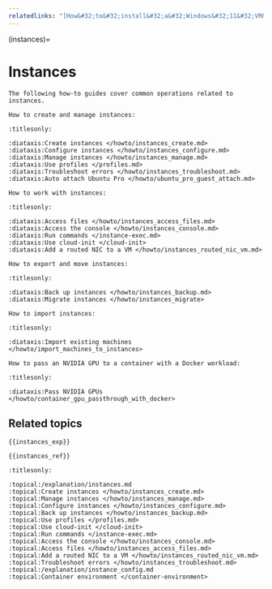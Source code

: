 ```yaml
---
relatedlinks: "[How&#32;to&#32;install&#32;a&#32;Windows&#32;11&#32;VM&#32;using&#32;LXD](https://ubuntu.com/tutorials/how-to-install-a-windows-11-vm-using-lxd)"
---
```


(instances)=
# Instances

```{only} diataxis
The following how-to guides cover common operations related to instances.

How to create and manage instances:
```

```{filtered-toctree}
:titlesonly:

:diataxis:Create instances </howto/instances_create.md>
:diataxis:Configure instances </howto/instances_configure.md>
:diataxis:Manage instances </howto/instances_manage.md>
:diataxis:Use profiles </profiles.md>
:diataxis:Troubleshoot errors </howto/instances_troubleshoot.md>
:diataxis:Auto attach Ubuntu Pro </howto/ubuntu_pro_guest_attach.md>
```

```{only} diataxis
How to work with instances:
```

```{filtered-toctree}
:titlesonly:

:diataxis:Access files </howto/instances_access_files.md>
:diataxis:Access the console </howto/instances_console.md>
:diataxis:Run commands </instance-exec.md>
:diataxis:Use cloud-init </cloud-init>
:diataxis:Add a routed NIC to a VM </howto/instances_routed_nic_vm.md>
```

```{only} diataxis
How to export and move instances:
```

```{filtered-toctree}
:titlesonly:

:diataxis:Back up instances </howto/instances_backup.md>
:diataxis:Migrate instances </howto/instances_migrate>
```

```{only} diataxis
How to import instances:
```

```{filtered-toctree}
:titlesonly:

:diataxis:Import existing machines </howto/import_machines_to_instances>
```

```{only} diataxis
How to pass an NVIDIA GPU to a container with a Docker workload:
```

```{filtered-toctree}
:titlesonly:

:diataxis:Pass NVIDIA GPUs </howto/container_gpu_passthrough_with_docker>
```

## Related topics

```{only} diataxis
{{instances_exp}}

{{instances_ref}}
```

```{filtered-toctree}
:titlesonly:

:topical:/explanation/instances.md
:topical:Create instances </howto/instances_create.md>
:topical:Manage instances </howto/instances_manage.md>
:topical:Configure instances </howto/instances_configure.md>
:topical:Back up instances </howto/instances_backup.md>
:topical:Use profiles </profiles.md>
:topical:Use cloud-init </cloud-init>
:topical:Run commands </instance-exec.md>
:topical:Access the console </howto/instances_console.md>
:topical:Access files </howto/instances_access_files.md>
:topical:Add a routed NIC to a VM </howto/instances_routed_nic_vm.md>
:topical:Troubleshoot errors </howto/instances_troubleshoot.md>
:topical:/explanation/instance_config.md
:topical:Container environment </container-environment>
```
